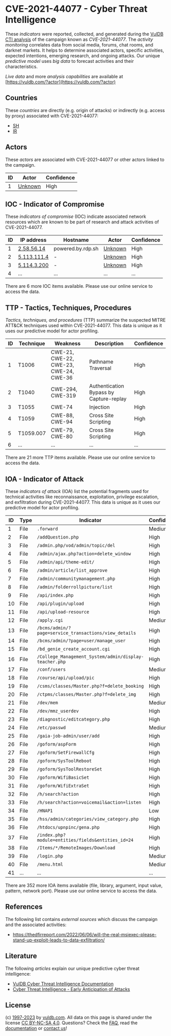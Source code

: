 # CVE-2021-44077 - Cyber Threat Intelligence

These _indicators_ were reported, collected, and generated during the [VulDB CTI analysis](https://vuldb.com/?kb.cti) of the campaign known as _CVE-2021-44077_. The _activity monitoring_ correlates data from social media, forums, chat rooms, and darknet markets. It helps to determine associated actors, specific activities, expected intentions, emerging research, and ongoing attacks. Our unique _predictive model_ uses _big data_ to forecast activities and their characteristics.

_Live data_ and more _analysis capabilities_ are available at [https://vuldb.com/?actor](https://vuldb.com/?actor)

## Countries

These _countries_ are directly (e.g. origin of attacks) or indirectly (e.g. access by proxy) associated with CVE-2021-44077:

* [SH](https://vuldb.com/?country.sh)
* [IR](https://vuldb.com/?country.ir)

## Actors

These _actors_ are associated with CVE-2021-44077 or other actors linked to the campaign.

ID | Actor | Confidence
-- | ----- | ----------
1 | [Unknown](https://vuldb.com/?actor.unknown) | High

## IOC - Indicator of Compromise

These _indicators of compromise_ (IOC) indicate associated network resources which are known to be part of research and attack activities of CVE-2021-44077.

ID | IP address | Hostname | Actor | Confidence
-- | ---------- | -------- | ----- | ----------
1 | [2.58.56.14](https://vuldb.com/?ip.2.58.56.14) | powered.by.rdp.sh | [Unknown](https://vuldb.com/?actor.unknown) | High
2 | [5.113.111.4](https://vuldb.com/?ip.5.113.111.4) | - | [Unknown](https://vuldb.com/?actor.unknown) | High
3 | [5.114.3.200](https://vuldb.com/?ip.5.114.3.200) | - | [Unknown](https://vuldb.com/?actor.unknown) | High
4 | ... | ... | ... | ...

There are 6 more IOC items available. Please use our online service to access the data.

## TTP - Tactics, Techniques, Procedures

_Tactics, techniques, and procedures_ (TTP) summarize the suspected MITRE ATT&CK techniques used within CVE-2021-44077. This data is unique as it uses our predictive model for actor profiling.

ID | Technique | Weakness | Description | Confidence
-- | --------- | -------- | ----------- | ----------
1 | T1006 | CWE-21, CWE-22, CWE-23, CWE-24, CWE-36 | Pathname Traversal | High
2 | T1040 | CWE-294, CWE-319 | Authentication Bypass by Capture-replay | High
3 | T1055 | CWE-74 | Injection | High
4 | T1059 | CWE-88, CWE-94 | Cross Site Scripting | High
5 | T1059.007 | CWE-79, CWE-80 | Cross Site Scripting | High
6 | ... | ... | ... | ...

There are 21 more TTP items available. Please use our online service to access the data.

## IOA - Indicator of Attack

These _indicators of attack_ (IOA) list the potential fragments used for technical activities like reconnaissance, exploitation, privilege escalation, and exfiltration during CVE-2021-44077. This data is unique as it uses our predictive model for actor profiling.

ID | Type | Indicator | Confidence
-- | ---- | --------- | ----------
1 | File | `.forward` | Medium
2 | File | `/addQuestion.php` | High
3 | File | `/admin.php/vod/admin/topic/del` | High
4 | File | `/admin/ajax.php?action=delete_window` | High
5 | File | `/admin/api/theme-edit/` | High
6 | File | `/admin/article/list_approve` | High
7 | File | `/admin/communitymanagement.php` | High
8 | File | `/admin/folderrollpicture/list` | High
9 | File | `/api/index.php` | High
10 | File | `/api/plugin/upload` | High
11 | File | `/api/upload-resource` | High
12 | File | `/apply.cgi` | Medium
13 | File | `/bcms/admin/?page=service_transactions/view_details` | High
14 | File | `/bcms/admin/?page=user/manage_user` | High
15 | File | `/bd_genie_create_account.cgi` | High
16 | File | `/College_Management_System/admin/display-teacher.php` | High
17 | File | `/conf/users` | Medium
18 | File | `/course/api/upload/pic` | High
19 | File | `/csms/classes/Master.php?f=delete_booking` | High
20 | File | `/ctpms/classes/Master.php?f=delete_img` | High
21 | File | `/dev/mem` | Medium
22 | File | `/dev/mmz_userdev` | High
23 | File | `/diagnostic/editcategory.php` | High
24 | File | `/etc/passwd` | Medium
25 | File | `/gaia-job-admin/user/add` | High
26 | File | `/goform/aspForm` | High
27 | File | `/goform/SetFirewallCfg` | High
28 | File | `/goform/SysToolReboot` | High
29 | File | `/goform/SysToolRestoreSet` | High
30 | File | `/goform/WifiBasicSet` | High
31 | File | `/goform/WifiExtraSet` | High
32 | File | `/h/search?action` | High
33 | File | `/h/search?action=voicemail&action=listen` | High
34 | File | `/HNAP1` | Low
35 | File | `/hss/admin/categories/view_category.php` | High
36 | File | `/htdocs/upnpinc/gena.php` | High
37 | File | `/index.php?module=entities/fields&entities_id=24` | High
38 | File | `/Items/*/RemoteImages/Download` | High
39 | File | `/login.php` | Medium
40 | File | `/menu.html` | Medium
41 | ... | ... | ...

There are 352 more IOA items available (file, library, argument, input value, pattern, network port). Please use our online service to access the data.

## References

The following list contains _external sources_ which discuss the campaign and the associated activities:

* https://thedfirreport.com/2022/06/06/will-the-real-msiexec-please-stand-up-exploit-leads-to-data-exfiltration/

## Literature

The following _articles_ explain our unique predictive cyber threat intelligence:

* [VulDB Cyber Threat Intelligence Documentation](https://vuldb.com/?kb.cti)
* [Cyber Threat Intelligence - Early Anticipation of Attacks](https://www.scip.ch/en/?labs.20201022)

## License

(c) [1997-2023](https://vuldb.com/?kb.changelog) by [vuldb.com](https://vuldb.com/?kb.about). All data on this page is shared under the license [CC BY-NC-SA 4.0](https://creativecommons.org/licenses/by-nc-sa/4.0/). Questions? Check the [FAQ](https://vuldb.com/?kb.faq), read the [documentation](https://vuldb.com/?kb) or [contact us](https://vuldb.com/?contact)!
